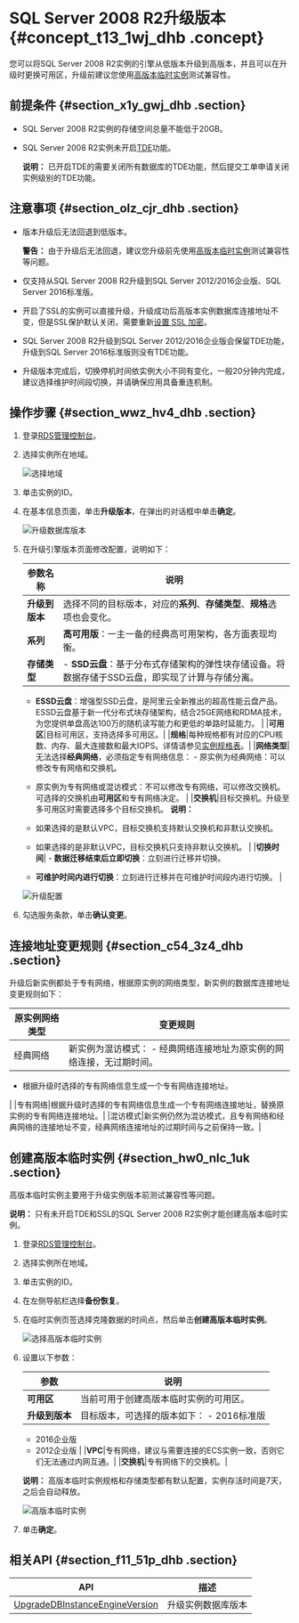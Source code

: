 # SQL Server 2008 R2升级版本 {#concept_t13_1wj_dhb .concept}

您可以将SQL Server 2008 R2实例的引擎从低版本升级到高版本，并且可以在升级时更换可用区，升级前建议您使用[高版本临时实例](#section_hw0_nlc_1uk)测试兼容性。

## 前提条件 {#section_x1y_gwj_dhb .section}

-   SQL Server 2008 R2实例的存储空间总量不能低于20GB。
-   SQL Server 2008 R2实例未开启[TDE](../intl.zh-CN/用户指南/数据安全性/设置透明数据加密.md#)功能。

    **说明：** 已开启TDE的需要关闭所有数据库的TDE功能，然后提交工单申请关闭实例级别的TDE功能。


## 注意事项 {#section_olz_cjr_dhb .section}

-   版本升级后无法回退到低版本。

    **警告：** 由于升级后无法回退，建议您升级前先使用[高版本临时实例](#)测试兼容性等问题。

-   仅支持从SQL Server 2008 R2升级到SQL Server 2012/2016企业版、SQL Server 2016标准版。
-   开启了SSL的实例可以直接升级，升级成功后高版本实例数据库连接地址不变，但是SSL保护默认关闭，需要重新[设置 SSL 加密](../intl.zh-CN/用户指南/数据安全性/设置SSL加密.md#)。
-   SQL Server 2008 R2升级到SQL Server 2012/2016企业版会保留TDE功能，升级到SQL Server 2016标准版则没有TDE功能。
-   升级版本完成后，切换停机时间依实例大小不同有变化，一般20分钟内完成，建议选择维护时间段切换，并请确保应用具备重连机制。

## 操作步骤 {#section_wwz_hv4_dhb .section}

1.  登录[RDS管理控制台](https://rds.console.aliyun.com/)。
2.  选择实例所在地域。

    ![选择地域](http://static-aliyun-doc.oss-cn-hangzhou.aliyuncs.com/assets/img/7814/156344235936543_zh-CN.png)

3.  单击实例的ID。
4.  在基本信息页面，单击**升级版本**，在弹出的对话框中单击**确定**。

    ![升级数据库版本](http://static-aliyun-doc.oss-cn-hangzhou.aliyuncs.com/assets/img/142817/156344235941115_zh-CN.png)

5.  在升级引擎版本页面修改配置，说明如下：

    |参数名称|说明|
    |----|--|
    |**升级到版本**|选择不同的目标版本，对应的**系列**、**存储类型**、**规格**选项也会变化。|
    |**系列**|**高可用版**：一主一备的经典高可用架构，各方面表现均衡。|
    |**存储类型**|     -   **SSD云盘**：基于分布式存储架构的弹性块存储设备。将数据存储于SSD云盘，即实现了计算与存储分离。
    -   **ESSD云盘**：增强型SSD云盘，是阿里云全新推出的超高性能云盘产品。ESSD云盘基于新一代分布式块存储架构，结合25GE网络和RDMA技术，为您提供单盘高达100万的随机读写能力和更低的单路时延能力。
 |
    |**可用区**|目标可用区，支持选择多可用区。|
    |**规格**|每种规格都有对应的CPU核数、内存、最大连接数和最大IOPS。详情请参见[实例规格表](../intl.zh-CN/云数据库RDS简介/实例规格/实例规格表.md#)。|
    |**网络类型**|无法选择**经典网络**，必须指定专有网络信息：     -   原实例为经典网络：可以修改专有网络和交换机。
    -   原实例为专有网络或混访模式：不可以修改专有网络，可以修改交换机。可选择的交换机由**可用区**和专有网络决定。
 |
    |**交换机**|目标交换机。升级至多可用区时需要选择多个目标交换机。 **说明：** 

    -   如果选择的是默认VPC，目标交换机支持默认交换机和非默认交换机。
    -   如果选择的是非默认VPC，目标交换机只支持非默认交换机。
 |
    |**切换时间**|     -   **数据迁移结束后立即切换**：立刻进行迁移并切换。
    -   **可维护时间内进行切换**：立刻进行迁移并在可维护时间段内进行切换。
 |

    ![升级配置](http://static-aliyun-doc.oss-cn-hangzhou.aliyuncs.com/assets/img/142817/156344235941116_zh-CN.png)

6.  勾选服务条款，单击**确认变更**。

## 连接地址变更规则 {#section_c54_3z4_dhb .section}

升级后新实例都处于专有网络，根据原实例的网络类型，新实例的数据库连接地址变更规则如下：

|原实例网络类型|变更规则|
|-------|----|
|经典网络|新实例为混访模式： -   经典网络连接地址为原实例的网络连接，无过期时间。
-   根据升级时选择的专有网络信息生成一个专有网络连接地址。

 |
|专有网络|根据升级时选择的专有网络信息生成一个专有网络连接地址，替换原实例的专有网络连接地址。|
|混访模式|新实例仍然为混访模式，且专有网络和经典网络的连接地址不变，经典网络连接地址的过期时间与之前保持一致。|

## 创建高版本临时实例 {#section_hw0_nlc_1uk .section}

高版本临时实例主要用于升级实例版本前测试兼容性等问题。

**说明：** 只有未开启TDE和SSL的SQL Server 2008 R2实例才能创建高版本临时实例。

1.  登录[RDS管理控制台](https://rds.console.aliyun.com/)。
2.  选择实例所在地域。
3.  单击实例的ID。
4.  在左侧导航栏选择**备份恢复**。
5.  在临时实例页签选择克隆数据的时间点，然后单击**创建高版本临时实例**。

    ![选择高版本临时实例](http://static-aliyun-doc.oss-cn-hangzhou.aliyuncs.com/assets/img/142817/156344236046604_zh-CN.png)

6.  设置以下参数：

    |参数|说明|
    |--|--|
    |**可用区**|当前可用于创建高版本临时实例的可用区。|
    |**升级到版本**|目标版本，可选择的版本如下：     -   2016标准版
    -   2016企业版
    -   2012企业版
 |
    |**VPC**|专有网络，建议与需要连接的ECS实例一致，否则它们无法通过内网互通。|
    |**交换机**|专有网络下的交换机。|

    **说明：** 高版本临时实例规格和存储类型都有默认配置，实例存活时间是7天，之后会自动释放。

    ![高版本临时实例](http://static-aliyun-doc.oss-cn-hangzhou.aliyuncs.com/assets/img/142817/156344236046602_zh-CN.png)

7.  单击**确定**。

## 相关API {#section_f11_51p_dhb .section}

|API|描述|
|---|--|
|[UpgradeDBInstanceEngineVersion](../intl.zh-CN/API参考/实例管理/UpgradeDBInstanceEngineVersion.md#)|升级实例数据库版本|

